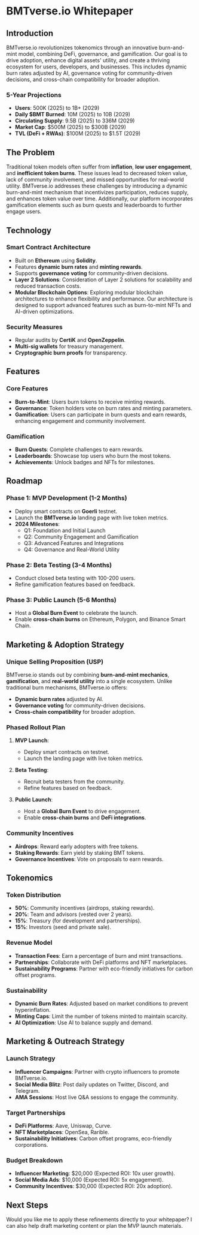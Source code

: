 # BMTverse.io Whitepaper

## Introduction

BMTverse.io revolutionizes tokenomics through an innovative burn-and-mint model, combining DeFi, governance, and gamification. Our goal is to drive adoption, enhance digital assets' utility, and create a thriving ecosystem for users, developers, and businesses. This includes dynamic burn rates adjusted by AI, governance voting for community-driven decisions, and cross-chain compatibility for broader adoption. 

### 5-Year Projections
- **Users**: 500K (2025) to 1B+ (2029)
- **Daily $BMT Burned**: 10M (2025) to 10B (2029)
- **Circulating Supply**: 9.5B (2025) to 336M (2029)
- **Market Cap**: $500M (2025) to $300B (2029)
- **TVL (DeFi + RWAs)**: $100M (2025) to $1.5T (2029)



## The Problem

Traditional token models often suffer from **inflation**, **low user engagement**, and **inefficient token burns**. These issues lead to decreased token value, lack of community involvement, and missed opportunities for real-world utility. BMTverse.io addresses these challenges by introducing a dynamic burn-and-mint mechanism that incentivizes participation, reduces supply, and enhances token value over time. Additionally, our platform incorporates gamification elements such as burn quests and leaderboards to further engage users.


## Technology

### Smart Contract Architecture  
- Built on **Ethereum** using **Solidity**.  
- Features **dynamic burn rates** and **minting rewards**.  
- Supports **governance voting** for community-driven decisions.
- **Layer 2 Solutions**: Consideration of Layer 2 solutions for scalability and reduced transaction costs.
- **Modular Blockchain Options**: Exploring modular blockchain architectures to enhance flexibility and performance. Our architecture is designed to support advanced features such as burn-to-mint NFTs and AI-driven optimizations.


### Security Measures  
- Regular audits by **CertiK** and **OpenZeppelin**.  
- **Multi-sig wallets** for treasury management.  
- **Cryptographic burn proofs** for transparency.  

## Features  

### Core Features  
- **Burn-to-Mint**: Users burn tokens to receive minting rewards.  
- **Governance**: Token holders vote on burn rates and minting parameters.  
- **Gamification**: Users can participate in burn quests and earn rewards, enhancing engagement and community involvement.


### Gamification  
- **Burn Quests**: Complete challenges to earn rewards.  
- **Leaderboards**: Showcase top users who burn the most tokens.  
- **Achievements**: Unlock badges and NFTs for milestones.  

## Roadmap  

### Phase 1: MVP Development (1-2 Months)  
- Deploy smart contracts on **Goerli** testnet.  
- Launch the **BMTverse.io** landing page with live token metrics.  
- **2024 Milestones**: 
  - Q1: Foundation and Initial Launch
  - Q2: Community Engagement and Gamification
  - Q3: Advanced Features and Integrations
  - Q4: Governance and Real-World Utility


### Phase 2: Beta Testing (3-4 Months)  
- Conduct closed beta testing with 100-200 users.  
- Refine gamification features based on feedback.  

### Phase 3: Public Launch (5-6 Months)  
- Host a **Global Burn Event** to celebrate the launch.  
- Enable **cross-chain burns** on Ethereum, Polygon, and Binance Smart Chain.  

## Marketing & Adoption Strategy  

### Unique Selling Proposition (USP)  
BMTverse.io stands out by combining **burn-and-mint mechanics**, **gamification**, and **real-world utility** into a single ecosystem. Unlike traditional burn mechanisms, BMTverse.io offers:  
- **Dynamic burn rates** adjusted by AI.  
- **Governance voting** for community-driven decisions.  
- **Cross-chain compatibility** for broader adoption.  

### Phased Rollout Plan  
1. **MVP Launch**:  
   - Deploy smart contracts on testnet.  
   - Launch the landing page with live token metrics.  

2. **Beta Testing**:  
   - Recruit beta testers from the community.  
   - Refine features based on feedback.  

3. **Public Launch**:  
   - Host a **Global Burn Event** to drive engagement.  
   - Enable **cross-chain burns** and **DeFi integrations**.  

### Community Incentives  
- **Airdrops**: Reward early adopters with free tokens.  
- **Staking Rewards**: Earn yield by staking BMT tokens.  
- **Governance Incentives**: Vote on proposals to earn rewards.  

## Tokenomics  

### Token Distribution  
- **50%**: Community incentives (airdrops, staking rewards).  
- **20%**: Team and advisors (vested over 2 years).  
- **15%**: Treasury (for development and partnerships).  
- **15%**: Investors (seed and private sale).  

### Revenue Model  
- **Transaction Fees**: Earn a percentage of burn and mint transactions.  
- **Partnerships**: Collaborate with DeFi platforms and NFT marketplaces.  
- **Sustainability Programs**: Partner with eco-friendly initiatives for carbon offset programs.  

### Sustainability  
- **Dynamic Burn Rates**: Adjusted based on market conditions to prevent hyperinflation.  
- **Minting Caps**: Limit the number of tokens minted to maintain scarcity.  
- **AI Optimization**: Use AI to balance supply and demand.  

## Marketing & Outreach Strategy  

### Launch Strategy  
- **Influencer Campaigns**: Partner with crypto influencers to promote BMTverse.io.  
- **Social Media Blitz**: Post daily updates on Twitter, Discord, and Telegram.  
- **AMA Sessions**: Host live Q&A sessions to engage the community.  

### Target Partnerships  
- **DeFi Platforms**: Aave, Uniswap, Curve.  
- **NFT Marketplaces**: OpenSea, Rarible.  
- **Sustainability Initiatives**: Carbon offset programs, eco-friendly corporations.  

### Budget Breakdown  
- **Influencer Marketing**: $20,000 (Expected ROI: 10x user growth).  
- **Social Media Ads**: $10,000 (Expected ROI: 5x engagement).  
- **Community Incentives**: $30,000 (Expected ROI: 20x adoption).  

## Next Steps
Would you like me to apply these refinements directly to your whitepaper? I can also help draft marketing content or plan the MVP launch materials.

